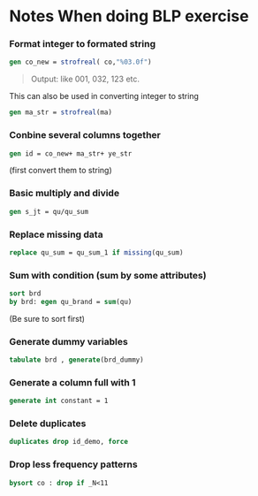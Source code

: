 # Notes When doing BLP exercise
### Format integer to formated string
``` stata
gen co_new = strofreal( co,"%03.0f")
```
> Output: like 001, 032, 123 etc.

This can also be used in converting integer to string
``` stata
gen ma_str = strofreal(ma)
```
### Conbine several columns together
``` stata
gen id = co_new+ ma_str+ ye_str
```
(first convert them to string)
### Basic multiply and divide
``` stata
gen s_jt = qu/qu_sum
```
### Replace missing data
``` stata
replace qu_sum = qu_sum_1 if missing(qu_sum)
```
### Sum with condition (sum by some attributes)
``` stata
sort brd
by brd: egen qu_brand = sum(qu)
```
(Be sure to sort first)
### Generate dummy variables
``` stata
tabulate brd , generate(brd_dummy)
```
### Generate a column full with 1
``` stata
generate int constant = 1
```
### Delete duplicates
``` stata
duplicates drop id_demo, force
```
### Drop less frequency patterns
``` stata
bysort co : drop if _N<11
```

